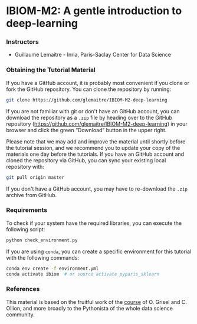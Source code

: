 # IBIOM-M2: A gentle introduction to deep-learning
### Instructors

* Guillaume Lemaitre - Inria, Paris-Saclay Center for Data Science

### Obtaining the Tutorial Material

If you have a GitHub account, it is probably most convenient if you clone or
fork the GitHub repository. You can clone the repository by running:

```bash
git clone https://github.com/glemaitre/IBIOM-M2-deep-learning
```

If you are not familiar with git or don't have an GitHub account, you can
download the repository as a `.zip` file by heading over to the GitHub
repository (https://github.com/glemaitre/IBIOM-M2-deep-learning) in your
browser and click the green “Download” button in the upper right.

Please note that we may add and improve the material until shortly before the
tutorial session, and we recommend you to update your copy of the materials one
day before the tutorials. If you have an GitHub account and cloned the
repository via GitHub, you can sync your existing local repository with:

```bash
git pull origin master
```

If you don't have a GitHub account, you may have to re-download the `.zip`
archive from GitHub.

### Requirements

To check if your system have the required libraries, you can execute the
following script:

```bash
python check_environment.py
```

If you are using `conda`, you can create a specific environment for this
tutorial with the following commands:

```bash
conda env create -f environment.yml
conda activate ibiom  # or source activate pyparis_sklearn
```

### References

This material is based on the fruitful work of the
[course](https://github.com/m2dsupsdlclass/lectures-labs) of O. Grisel and
C. Ollion, and more broadly to the Pythonista of the whole data science
community.
